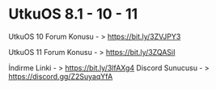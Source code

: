 # UtkuOS 8.1 - 10 - 11

UtkuOS 10 Forum Konusu - > https://bit.ly/3ZVJPY3

UtkuOS 11 Forum Konusu - > https://bit.ly/3ZQASiI


İndirme Linki - > https://bit.ly/3lfAXg4
Discord Sunucusu - > https://discord.gg/Z2SuyaqYfA

